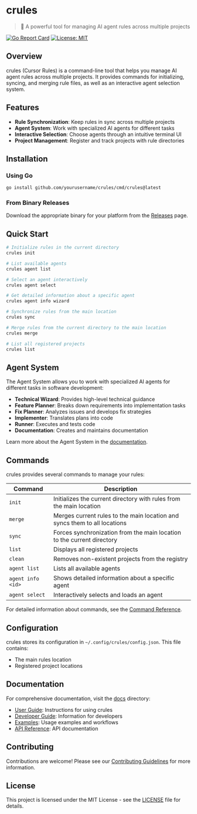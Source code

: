 # crules

> 🧩 A powerful tool for managing AI agent rules across multiple projects

[![Go Report Card](https://goreportcard.com/badge/github.com/yourusername/crules)](https://goreportcard.com/report/github.com/yourusername/crules)
[![License: MIT](https://img.shields.io/badge/License-MIT-blue.svg)](https://opensource.org/licenses/MIT)

## Overview

crules (Cursor Rules) is a command-line tool that helps you manage AI agent rules across multiple projects. It provides commands for initializing, syncing, and merging rule files, as well as an interactive agent selection system.

## Features

- **Rule Synchronization**: Keep rules in sync across multiple projects
- **Agent System**: Work with specialized AI agents for different tasks
- **Interactive Selection**: Choose agents through an intuitive terminal UI
- **Project Management**: Register and track projects with rule directories

## Installation

### Using Go

```bash
go install github.com/yourusername/crules/cmd/crules@latest
```

### From Binary Releases

Download the appropriate binary for your platform from the [Releases](https://github.com/yourusername/crules/releases) page.

## Quick Start

```bash
# Initialize rules in the current directory
crules init

# List available agents
crules agent list

# Select an agent interactively
crules agent select

# Get detailed information about a specific agent
crules agent info wizard

# Synchronize rules from the main location
crules sync

# Merge rules from the current directory to the main location
crules merge

# List all registered projects
crules list
```

## Agent System

The Agent System allows you to work with specialized AI agents for different tasks in software development:

- **Technical Wizard**: Provides high-level technical guidance
- **Feature Planner**: Breaks down requirements into implementation tasks
- **Fix Planner**: Analyzes issues and develops fix strategies
- **Implementer**: Translates plans into code
- **Runner**: Executes and tests code
- **Documentation**: Creates and maintains documentation

Learn more about the Agent System in the [documentation](./docs/user-guide/agents.md).

## Commands

crules provides several commands to manage your rules:

| Command | Description |
|---------|-------------|
| `init` | Initializes the current directory with rules from the main location |
| `merge` | Merges current rules to the main location and syncs them to all locations |
| `sync` | Forces synchronization from the main location to the current directory |
| `list` | Displays all registered projects |
| `clean` | Removes non-existent projects from the registry |
| `agent list` | Lists all available agents |
| `agent info <id>` | Shows detailed information about a specific agent |
| `agent select` | Interactively selects and loads an agent |

For detailed information about commands, see the [Command Reference](./docs/user-guide/commands.md).

## Configuration

crules stores its configuration in `~/.config/crules/config.json`. This file contains:

- The main rules location
- Registered project locations

## Documentation

For comprehensive documentation, visit the [docs](./docs) directory:

- [User Guide](./docs/user-guide): Instructions for using crules
- [Developer Guide](./docs/developer-guide): Information for developers
- [Examples](./docs/examples): Usage examples and workflows
- [API Reference](./docs/api): API documentation

## Contributing

Contributions are welcome! Please see our [Contributing Guidelines](./docs/developer-guide/contributing.md) for more information.

## License

This project is licensed under the MIT License - see the [LICENSE](LICENSE) file for details. 